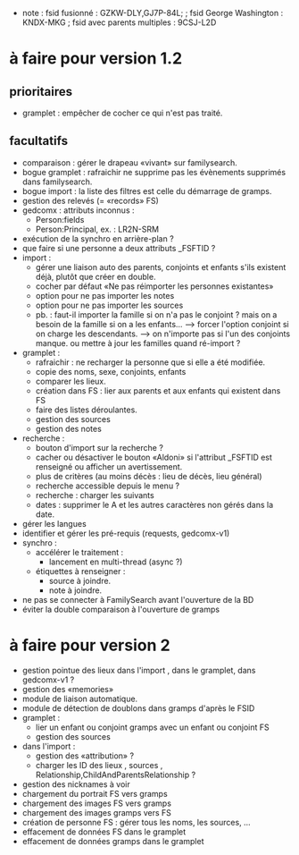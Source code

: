 
* note : fsid fusionné : GZKW-DLY,GJ7P-84L;
        ; fsid George Washington : KNDX-MKG
	; fsid avec parents multiples : 9CSJ-L2D

# à faire pour version 1.2

## prioritaires
* gramplet : empêcher de cocher ce qui n'est pas traité.
## facultatifs
* comparaison : gérer le drapeau «vivant» sur familysearch.
* bogue gramplet : rafraichir ne supprime pas les évènements supprimés dans familysearch.
* bogue import : la liste des filtres est celle du démarrage de gramps.
* gestion des relevés (= «records» FS)
* gedcomx : attributs inconnus :
  * Person:fields
  * Person:Principal, ex. : LR2N-SRM
* exécution de la synchro en arrière-plan ?
* que faire si une personne a deux attributs \_FSFTID ?
* import :
  * gérer une liaison auto des parents, conjoints et enfants s'ils existent déjà, plutôt que créer en double.
  * cocher par défaut «Ne pas réimporter les personnes existantes»
  * option pour ne pas importer les notes
  * option pour ne pas importer les sources
  * pb. : faut-il importer la famille si on n'a pas le conjoint ?
          mais on a besoin de la famille si on a les enfants…
            --> forcer l'option conjoint si on charge les descendants.
          --> on n'importe pas si l'un des conjoints manque.
          ou mettre à jour les familles quand ré-import ?
* gramplet :
  * rafraichir : ne recharger la personne que si elle a été modifiée.
  * copie des noms, sexe, conjoints, enfants
  * comparer les lieux.
  * création dans FS : lier aux parents et aux enfants qui existent dans FS
  * faire des listes déroulantes.
  * gestion des sources
  * gestion des notes
* recherche :
  * bouton d'import sur la recherche ?
  * cacher ou désactiver le bouton «Aldoni» si l'attribut \_FSFTID est renseigné
	ou afficher un avertissement.
  * plus de critères (au moins décès : lieu de décès, lieu général)
  * recherche accessible depuis le menu ?
  * recherche : charger les suivants
  * dates : supprimer le A et les autres caractères non gérés dans la date.
* gérer les langues
* identifier et gérer les pré-requis (requests, gedcomx-v1)
* synchro :
  * accélérer le traitement :
    * lancement en multi-thread (async ?)
  * étiquettes à renseigner :
    * source à joindre.
    * note à joindre.
* ne pas se connecter à FamilySearch avant l'ouverture de la BD
* éviter la double comparaison à l'ouverture de gramps

# à faire pour version 2

* gestion pointue des lieux dans l'import , dans le gramplet, dans gedcomx-v1 ?
* gestion des «memories»
* module de liaison automatique.
* module de détection de doublons dans gramps d'après le FSID
* gramplet :
  * lier un enfant ou conjoint gramps avec un enfant ou conjoint FS
  * gestion des sources
* dans l'import :
  * gestion des «attribution» ?
  * charger les ID des lieux , sources , Relationship,ChildAndParentsRelationship ?
* gestion des nicknames à voir
* chargement du portrait FS vers gramps
* chargement des images FS vers gramps
* chargement des images gramps vers FS
* création de personne FS : gérer tous les noms, les sources, …
* effacement de données FS dans le gramplet
* effacement de données gramps dans le gramplet


